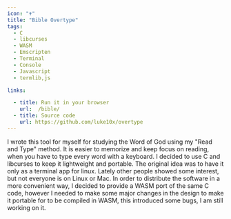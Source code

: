 ```yaml
---
icon: "✝️"
title: "Bible Overtype"
tags:
  - C
  - libcurses
  - WASM
  - Emscripten
  - Terminal
  - Console
  - Javascript
  - termlib,js

links:

  - title: Run it in your browser
    url:  /bible/
  - title: Source code 
    url: https://github.com/luke10x/overtype
---
```

I wrote this tool for myself for studying the Word of God using my "Read and Type" method. It is easier to memorize and keep focus on reading, when you have to type every word with a keyboard. I decided to use C and libcurses to keep it lightweight and portable. The original idea was to have it only as a terminal app for linux. Lately other people showed some interest, but not everyone is on Linux or Mac. In order to distribute the software in a more convenient way, I decided to provide a WASM port of the same C code, however I needed to make some major changes in the design to make it portable for to be compiled in WASM, this introduced some bugs, I am still working on it.
